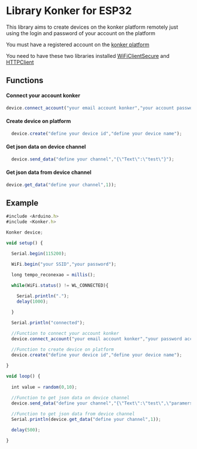 
# Library Konker for ESP32

This library aims to create devices on the konker platform remotely just using the login and password of your account on the platform

You must have a registered account on the [konker platform](https://prod.konkerlabs.net/registry/subscription/)

You need to have these two libraries installed [WiFiClientSecure](https://github.com/espressif/arduino-esp32/tree/master/libraries/WiFiClientSecure) and [HTTPClient](https://github.com/espressif/arduino-esp32/tree/master/libraries/HTTPClient)


## Functions

#### Connect your account konker

```javascript
device.connect_account("your email account konker","your account password");
```

#### Create device on platform

```javascript
  device.create("define your device id","define your device name");
```

#### Get json data on device channel

```javascript
  device.send_data("define your channel","{\"Text\":\"test\"}");
```

#### Get json data from device channel

```javascript
device.get_data("define your channel",1));
```

## Example

```javascript
#include <Arduino.h>
#include <Konker.h>

Konker device;

void setup() {

  Serial.begin(115200);

  WiFi.begin("your SSID","your password");

  long tempo_reconexao = millis();

  while(WiFi.status() != WL_CONNECTED){
    
    Serial.println(".");
    delay(1000);

  }

  Serial.println("connected");

  //Function to connect your account konker
  device.connect_account("your email account konker","your password account");
  
  //Function to create device on platform
  device.create("define your device id","define your device name");

}

void loop() {
  
  int value = random(0,10);

  //Function to get json data on device channel
  device.send_data("define your channel","{\"Text\":\"test\",\"paramers\":{\"value random\":"+String(value)+"}}");
  
  //Function to get json data from device channel
  Serial.println(device.get_data("define your channel",1));

  delay(500);

}
```